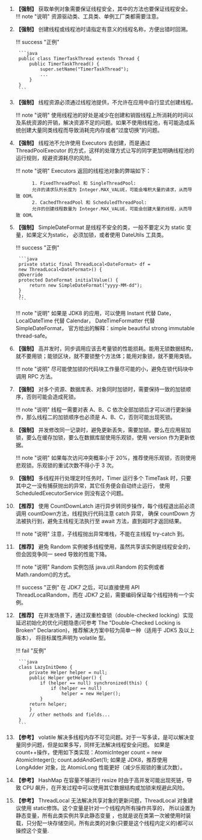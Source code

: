 1. **【强制】**  获取单例对象需要保证线程安全，其中的方法也要保证线程安全。
    !!! note "说明"
        资源驱动类、工具类、单例工厂类都需要注意。

1. **【强制】**  创建线程或线程池时请指定有意义的线程名称，方便出错时回溯。

    !!! success "正例"

        ```java
        public class TimerTaskThread extends Thread {
            public TimerTaskThread() {
                super.setName("TimerTaskThread");
                ...
            }
        }
        ```

1. **【强制】**  线程资源必须通过线程池提供，不允许在应用中自行显式创建线程。

    !!! note "说明"
        使用线程池的好处是减少在创建和销毁线程上所消耗的时间以及系统资源的开销，解决资源不足的问题。如果不使用线程池，有可能造成系统创建大量同类线程而导致消耗完内存或者“过度切换”的问题。

1. **【强制】**  线程池不允许使用 Executors 去创建，而是通过 ThreadPoolExecutor 的方式，这样的处理方式让写的同学更加明确线程池的运行规则，规避资源耗尽的风险。

    !!! note "说明"
        Executors 返回的线程池对象的弊端如下：

             1. FixedThreadPool 和 SingleThreadPool:
             允许的请求队列长度为 Integer.MAX_VALUE，可能会堆积大量的请求，从而导致 OOM。
             2. CachedThreadPool 和 ScheduledThreadPool:
             允许的创建线程数量为 Integer.MAX_VALUE，可能会创建大量的线程，从而导致 OOM。

1. **【强制】**  SimpleDateFormat 是线程不安全的类，一般不要定义为 static 变量，如果定义为static，
必须加锁，或者使用 DateUtils 工具类。

    !!! success "正例"

        ```java
        private static final ThreadLocal<DateFormat> df = 
        new ThreadLocal<DateFormat>() {
        @Override
        protected DateFormat initialValue() {
            return new SimpleDateFormat("yyyy-MM-dd");
        }
        };
        ```

    !!! note "说明"
        如果是 JDK8 的应用，可以使用 Instant 代替 Date，LocalDateTime 代替 Calendar，
        DateTimeFormatter 代替 SimpleDateFormat，
        官方给出的解释：simple beautiful strong immutable thread-safe。

1. **【强制】**  高并发时，同步调用应该去考量锁的性能损耗。能用无锁数据结构，就不要用锁；能锁区块，就不要锁整个方法体；能用对象锁，就不要用类锁。

    !!! note "说明"
        尽可能使加锁的代码块工作量尽可能的小，避免在锁代码块中调用 RPC 方法。

1. **【强制】**  对多个资源、数据库表、对象同时加锁时，需要保持一致的加锁顺序，否则可能会造成死锁。

    !!! note "说明"
        线程一需要对表 A、B、C 依次全部加锁后才可以进行更新操作，那么线程二的加锁顺序也必须是 A、B、C，否则可能出现死锁。

1. **【强制】**  并发修改同一记录时，避免更新丢失，需要加锁。要么在应用层加锁，要么在缓存加锁，要么在数据库层使用乐观锁，使用 version 作为更新依据。

    !!! note "说明"
        如果每次访问冲突概率小于 20%，推荐使用乐观锁，否则使用悲观锁。乐观锁的重试次数不得小于 3 次。

1. **【强制】**  多线程并行处理定时任务时，Timer 运行多个 TimeTask 时，只要其中之一没有捕获抛出的异常，其它任务便会自动终止运行，
使用 ScheduledExecutorService 则没有这个问题。

1. **【推荐】** 使用 CountDownLatch 进行异步转同步操作，每个线程退出前必须调用 countDown方法，线程执行代码注意 catch 异常，
确保 countDown 方法被执行到，避免主线程无法执行至 await 方法，直到超时才返回结果。

    !!! note "说明"
        注意，子线程抛出异常堆栈，不能在主线程 try-catch 到。

1. **【推荐】** 避免 Random 实例被多线程使用，虽然共享该实例是线程安全的，但会因竞争同一 seed 导致的性能下降。

    !!! note "说明"
        Random 实例包括 java.util.Random 的实例或者 Math.random()的方式。

    !!! success "正例"
        在 JDK7 之后，可以直接使用 API ThreadLocalRandom，而在 JDK7 之前，需要编码保证每个线程持有一个实例。

1. **【推荐】** 在并发场景下，通过双重检查锁（double-checked locking）实现延迟初始化的优化问题隐患(可参考
The "Double-Checked Locking is Broken" Declaration)，推荐解决方案中较为简单一种（适用于 JDK5 及以上版本），
将目标属性声明为 volatile 型。

    !!! fail "反例"

        ```java
        class LazyInitDemo {
            private Helper helper = null;
            public Helper getHelper() {
                if (helper == null) synchronized(this) {
                    if (helper == null)
                        helper = new Helper();
                }
            return helper;
            }
            // other methods and fields...
        }
        ```

1. **【参考】** volatile 解决多线程内存不可见问题。对于一写多读，是可以解决变量同步问题，但是如果多写，同样无法解决线程安全问题。
如果是 count++操作，使用如下类实现：AtomicInteger count = new AtomicInteger(); count.addAndGet(1);
如果是 JDK8，推荐使用 LongAdder 对象，比 AtomicLong 性能更好（减少乐观锁的重试次数）。

1. **【参考】**  HashMap 在容量不够进行 resize 时由于高并发可能出现死链，导致 CPU 飙升，在开发过程中可以使用其它数据结构或加锁来规避此风险。

1. **【参考】** ThreadLocal 无法解决共享对象的更新问题，ThreadLocal 对象建议使用 static修饰。这个变量是针对一个线程内所有操作共享的，
所以设置为静态变量，所有此类实例共享此静态变量 ，也就是说在类第一次被使用时装载，只分配一块存储空间，所有此类的对象(只要是这个线程内定义的)都可以操控这个变量.
